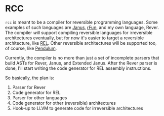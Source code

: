 RCC
===

`rcc` is meant to be a compiler for reversible programming languages. Some examples of such languages are [Janus](https://en.wikipedia.org/wiki/Janus_(time-reversible_computing_programming_language)), [rFun](http://topps.diku.dk/pirc/?id=rfun), and my own language, Rever. The compiler *will* support compiling reversible languages for irreversible architectures eventually, but for now it's easier to target a reversible architecture, like [REL](https://github.com/1011X/REL-16). Other reversible architectures will be supported too, of course, like [Pendulum](https://dspace.mit.edu/bitstream/handle/1721.1/36039/33342527-MIT.pdf?sequence=2).

Currently, the compiler is no more than just a set of incomplete parsers that build ASTs for Rever, Janus, and Extended Janus. After the Rever parser is done, I'll start writing the code generator for REL assembly instructions.

So basically, the plan is:
1. Parser for Rever
2. Code generator for REL
3. Parser for other languages
4. Code generator for other (reversible) architectures
5. Hook-up to LLVM to generate code for irreversible architectures
